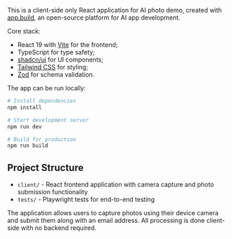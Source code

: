 This is a client-side only React application for AI photo demo, created with [app.build](https://app.build), an open-source platform for AI app development.

Core stack:
- React 19 with [Vite](https://vitejs.dev) for the frontend;
- TypeScript for type safety;
- [shadcn/ui](https://ui.shadcn.com) for UI components;
- [Tailwind CSS](https://tailwindcss.com) for styling;
- [Zod](https://zod.dev) for schema validation.

The app can be run locally:
```bash
# Install dependencies
npm install

# Start development server
npm run dev

# Build for production
npm run build
```

## Project Structure

- `client/` - React frontend application with camera capture and photo submission functionality
- `tests/` - Playwright tests for end-to-end testing

The application allows users to capture photos using their device camera and submit them along with an email address. All processing is done client-side with no backend required.
